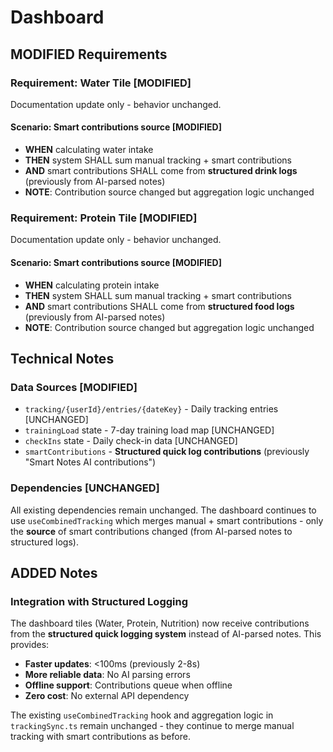 # Dashboard

## MODIFIED Requirements

### Requirement: Water Tile [MODIFIED]
Documentation update only - behavior unchanged.

#### Scenario: Smart contributions source [MODIFIED]
- **WHEN** calculating water intake
- **THEN** system SHALL sum manual tracking + smart contributions
- **AND** smart contributions SHALL come from **structured drink logs** (previously from AI-parsed notes)
- **NOTE**: Contribution source changed but aggregation logic unchanged

### Requirement: Protein Tile [MODIFIED]
Documentation update only - behavior unchanged.

#### Scenario: Smart contributions source [MODIFIED]
- **WHEN** calculating protein intake
- **THEN** system SHALL sum manual tracking + smart contributions
- **AND** smart contributions SHALL come from **structured food logs** (previously from AI-parsed notes)
- **NOTE**: Contribution source changed but aggregation logic unchanged

## Technical Notes

### Data Sources [MODIFIED]
- `tracking/{userId}/entries/{dateKey}` - Daily tracking entries [UNCHANGED]
- `trainingLoad` state - 7-day training load map [UNCHANGED]
- `checkIns` state - Daily check-in data [UNCHANGED]
- `smartContributions` - **Structured quick log contributions** (previously "Smart Notes AI contributions")

### Dependencies [UNCHANGED]
All existing dependencies remain unchanged. The dashboard continues to use `useCombinedTracking` which merges manual + smart contributions - only the **source** of smart contributions changed (from AI-parsed notes to structured logs).

## ADDED Notes

### Integration with Structured Logging
The dashboard tiles (Water, Protein, Nutrition) now receive contributions from the **structured quick logging system** instead of AI-parsed notes. This provides:

- **Faster updates**: <100ms (previously 2-8s)
- **More reliable data**: No AI parsing errors
- **Offline support**: Contributions queue when offline
- **Zero cost**: No external API dependency

The existing `useCombinedTracking` hook and aggregation logic in `trackingSync.ts` remain unchanged - they continue to merge manual tracking with smart contributions as before.
